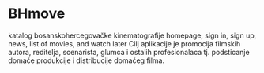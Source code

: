 # BHmove 
katalog bosanskohercegovačke kinematografije
homepage, sign in, sign up, news, list of movies, and watch later 
Cilj aplikacije je  promocija filmskih autora, reditelja, scenarista, glumca i ostalih profesionalaca  tj. podsticanje domaće  produkcije  i distribucije domaćeg filma.
